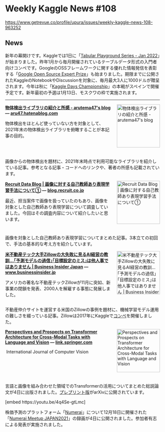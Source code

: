 # Weekly Kaggle News #108
https://www.getrevue.co/profile/upura/issues/weekly-kaggle-news-108-963252
<h3><h2>News</h2><p>新年の幕開けです。Kaggleでは1日に「<a href="https://www.kaggle.com/c/tabular-playground-series-jan-2022" target="_blank">Tabular Playground Series - Jan 2022</a>」が始まりました。昨年1月から毎月開催されているテーブルデータ形式の入門者向けコンペです。GoogleのOSSフレームワークに関する優れた情報発信を表彰する「<a href="https://www.kaggle.com/google-oss-expert-prize?utm_campaign=Weekly%20Kaggle%20News&amp;utm_medium=email&amp;utm_source=Revue%20newsletter" target="_blank">Google Open Source Expert Prize</a>」も始まりました。期限までに公開されたKaggleのNotebookやDiscussionを対象に、毎月最大3人に1000ドルが贈呈されます。今年は秋に「<a href="https://kaggledays.com/championship/" target="_blank">Kaggle Days Championship</a>」の本戦がスペインで開催予定です。新年最初の予選は1月13日、モスクワの枠で実施されます。</p></h3>
<hr>
<p>
<img width="140" height="140" alt="物体検出ライブラリの紹介と所感 - arutema47&#39;s blog" style="float: right; margin-left: 20px; margin-bottom: 20px;" src="https://s3.amazonaws.com/revue/items/images/013/285/013/thumb/20211230204414.png?1641049289" />
<strong style='display: block;'><a href="https://aru47.hatenablog.com/entry/2022/01/01/123929?utm_campaign=Weekly%20Kaggle%20News&amp;utm_medium=email&amp;utm_source=Revue%20newsletter">物体検出ライブラリの紹介と所感 - arutema47&#39;s blog</a> &mdash; <a href="https://aru47.hatenablog.com/entry/2022/01/01/123929">aru47.hatenablog.com</a></strong>
<p>物体検出をほとんど使っていない方を対象として、2021年末の物体検出ライブラリを俯瞰することが本記事の目的。</p>
</p>
<div style='clear: both;'></div>
<p><p>画像からの物体検出を題材に、2021年末時点で利用可能なライブラリを紹介している記事。参考となる記事・コードへのリンクや、著者の所感も記載されています。</p></p>
<p>
<img width="140" height="140" alt="Recruit Data Blog | 画像に対する自己教師あり表現学習手法について①" style="float: right; margin-left: 20px; margin-bottom: 20px;" src="https://s3.amazonaws.com/revue/items/images/013/391/641/thumb/summary_large_image.png?1641522771" />
<strong style='display: block;'><a href="https://blog.recruit.co.jp/data/articles/ssl_vision_01/?utm_campaign=Weekly%20Kaggle%20News&amp;utm_medium=email&amp;utm_source=Revue%20newsletter">Recruit Data Blog | 画像に対する自己教師あり表現学習手法について①</a> &mdash; <a href="https://blog.recruit.co.jp/data/articles/ssl_vision_01/">blog.recruit.co.jp</a></strong>
<p>最近、担当案件で画像を扱っていたのもあり、画像を対象とした自己教師あり表現学習について調査していました。今回はその調査内容について紹介したいと思います。</p>
</p>
<div style='clear: both;'></div>
<p><p>画像を対象とした自己教師あり表現学習についてまとめた記事。3本立ての初回で、手法の基本的な考え方を紹介しています。</p></p>
<p>
<img width="140" height="140" alt="米不動産テック大手Zillowの大失敗に見るAI経営の教訓…｢予測モデルの過信｣｢目標設定のミス｣は他人事ではありません | Business Insider Japan" style="float: right; margin-left: 20px; margin-bottom: 20px;" src="https://s3.amazonaws.com/revue/items/images/013/391/651/thumb/2018-02-14T165426Z_1036232517_RC11CAB88380_RTRMADP_3_USA-NEWYORK-w960.JPG?1641523010" />
<strong style='display: block;'><a href="https://www.businessinsider.jp/post-248629?utm_campaign=Weekly%20Kaggle%20News&amp;utm_medium=email&amp;utm_source=Revue%20newsletter">米不動産テック大手Zillowの大失敗に見るAI経営の教訓…｢予測モデルの過信｣｢目標設定のミス｣は他人事ではありません | Business Insider Japan</a> &mdash; <a href="https://www.businessinsider.jp/post-248629">www.businessinsider.jp</a></strong>
<p>アメリカの著名な不動産テックZillowが11月に突如、新事業の閉鎖を発表、2000人を解雇する事態に発展しました。</p>
</p>
<div style='clear: both;'></div>
<p><p>不動産仲介サイトを運営する米国のZillowの事例を題材に、機械学習モデル運用の難しさを綴っている記事。Zillowは2017年にKaggleで<a href="https://www.kaggle.com/c/zillow-prize-1" target="_blank">コンペ</a>を開催しました。</p></p>
<p>
<img width="140" height="140" alt="Perspectives and Prospects on Transformer Architecture for Cross-Modal Tasks with Language and Vision" style="float: right; margin-left: 20px; margin-bottom: 20px;" src="https://s3.amazonaws.com/revue/items/images/013/391/664/thumb/11263.jpg?1641523304" />
<strong style='display: block;'><a href="https://link.springer.com/article/10.1007/s11263-021-01547-8?utm_campaign=Weekly%20Kaggle%20News&amp;utm_medium=email&amp;utm_source=Revue%20newsletter">Perspectives and Prospects on Transformer Architecture for Cross-Modal Tasks with Language and Vision</a> &mdash; <a href="https://link.springer.com/article/10.1007/s11263-021-01547-8">link.springer.com</a></strong>
<p>&nbsp;International Journal of Computer Vision</p>
</p>
<div style='clear: both;'></div>
<p><p>言語と画像を組み合わせた領域でのTransformerの活用についてまとめた総説論文が4日に出版されました。<a href="https://arxiv.org/abs/2103.04037" target="_blank">プレプリント版</a>がarXivに公開されています。</p></p>
[embed https://youtu.be/4q4Se-gtLmc]
<p><p>株価予測のプラットフォーム「<a href="https://numer.ai/tournament" target="_blank">Numerai</a>」について12月18日に開催された「<a href="https://numerai.connpass.com/event/231169/" target="_blank">Numerai Meetup JAPAN2021</a>」の録画が4日に公開されました。参加者有志による発表が実施されました。</p></p>
